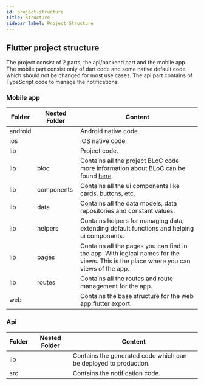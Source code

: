 ```yaml
---
id: project-structure
title: Structure
sidebar_label: Project Structure
---
```



## Flutter project structure

The project consist of 2 parts, the api/backend part and the mobile app. The mobile part consist only of dart code and some native default code which should not be changed for most use cases. The api part contains of TypeScript code to manage the notifications.

###  Mobile app
|Folder| Nested Folder | Content |
|--|--|--|
| android |	 | Android native code. |
| ios |	 | iOS native code. |
| lib 	| | Project code. |
| lib	| bloc | Contains all the project BLoC code more information about BLoC can be found [here](https://bloclibrary.dev/#/whybloc). |
| lib	| components | Contains all the ui components like cards, buttons, etc.
| lib	| data | Contains all the data models, data repositories and constant values.
| lib	| helpers | Contains helpers for managing data, extending default functions and helping ui components.
| lib	| pages | Contains all the pages you can find in the app. With logical names for the views. This is the place where you can views of the app.
| lib	| routes | Contains all the routes and route management for the app.
| web	|  | Contains the base structure for the web app flutter export.

###  Api
|Folder| Nested Folder | Content |
|--|--|--|
| lib |	 | Contains the generated code which can be deployed to production. |
| src |	 | Contains the notification code. |
